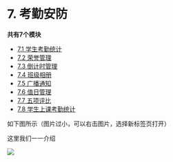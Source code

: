 # 7. 考勤安防

**共有7个模块**

* [7.1 学生考勤统计](7/xueshenkaoqintongji.md)
* [7.2 荣誉管理](7/rongyuguanli.md)
* [7.3 倒计时管理](7/daojishi.md)
* [7.4 班级相册](7/banjixiangce.md)
* [7.5 广播通知](7/guangbo.md)
* [7.6 值日管理](7/zhiri.md)
* [7.7 五项评比](7/wuxiangpinbi.md)
* [7.8 学生上课考勤统计](7/kaoqintongji.md)

如下图所示（图片过小，可以右击图片，选择新标签页打开）

这里我们一一介绍

![](https://ae01.alicdn.com/kf/He0332c4ecf574d50a411a2c811b9bfd5s.png)